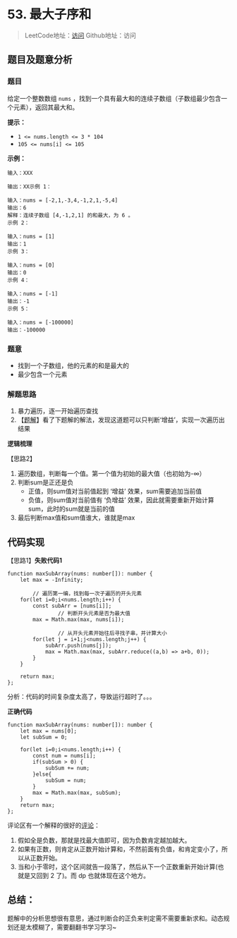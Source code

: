 # 53. 最大子序和

> LeetCode地址：[访问](https://leetcode-cn.com/problems/maximum-subarray/) 
Github地址：访问

## 题目及题意分析

### 题目

给定一个整数数组 `nums` ，找到一个具有最大和的连续子数组（子数组最少包含一个元素），返回其最大和。

**提示：**

- `1 <= nums.length <= 3 * 104`
- `105 <= nums[i] <= 105`

**示例：**

```
输入：XXX

输出：XX示例 1：

输入：nums = [-2,1,-3,4,-1,2,1,-5,4]
输出：6
解释：连续子数组 [4,-1,2,1] 的和最大，为 6 。
示例 2：

输入：nums = [1]
输出：1
示例 3：

输入：nums = [0]
输出：0
示例 4：

输入：nums = [-1]
输出：-1
示例 5：

输入：nums = [-100000]
输出：-100000
```

### 题意

- 找到一个子数组，他的元素的和是最大的
- 最少包含一个元素

### 解题思路

1. 暴力遍历，逐一开始遍历查找
2. 【[题解](https://leetcode-cn.com/problems/maximum-subarray/solution/hua-jie-suan-fa-53-zui-da-zi-xu-he-by-guanpengchn/)】看了下题解的解法，发现这道题可以只判断‘增益’，实现一次遍历出结果

**逻辑梳理**

【思路2】

1. 遍历数组，判断每一个值。第一个值为初始的最大值（也初始为-∞）
2. 判断sum是正还是负
    - 正值，则sum值对当前值起到 ‘增益’ 效果，sum需要追加当前值
    - 负值，则sum值对当前值有 ‘负增益’ 效果，因此就需要重新开始计算sum，此时的sum就是当前的值
3. 最后判断max值和sum值谁大，谁就是max

## 代码实现

【思路1】**失败代码1**

```tsx
function maxSubArray(nums: number[]): number {
    let max = -Infinity;
    
		// 遍历第一编，找到每一次子遍历的开头元素
    for(let i=0;i<nums.length;i++) {
        const subArr = [nums[i]];
				// 判断开头元素是否为最大值
        max = Math.max(max, nums[i]);

				// 从开头元素开始往后寻找子串，并计算大小
        for(let j = i+1;j<nums.length;j++) {
            subArr.push(nums[j]);
            max = Math.max(max, subArr.reduce((a,b) => a+b, 0));
        }
    }

    return max;
};
```

分析：代码的时间复杂度太高了，导致运行超时了。。。

**正确代码**

```tsx
function maxSubArray(nums: number[]): number {
    let max = nums[0];
    let subSum = 0;
    
    for(let i=0;i<nums.length;i++) {
        const num = nums[i];
        if(subSum > 0) {
            subSum += num;
        }else{
            subSum = num;
        }
        max = Math.max(max, subSum);
    }
    return max;
};
```

评论区有一个解释的很好的[评论](https://leetcode-cn.com/problems/maximum-subarray/solution/hua-jie-suan-fa-53-zui-da-zi-xu-he-by-guanpengchn/182296)：

1. 假如全是负数，那就是找最大值即可，因为负数肯定越加越大。
2. 如果有正数，则肯定从正数开始计算和，不然前面有负值，和肯定变小了，所以从正数开始。
3. 当和小于零时，这个区间就告一段落了，然后从下一个正数重新开始计算(也就是又回到 2 了)。而 dp 也就体现在这个地方。

## 总结：

题解中的分析思想很有意思，通过判断合的正负来判定需不需要重新求和。动态规划还是太模糊了，需要翻翻书学习学习~